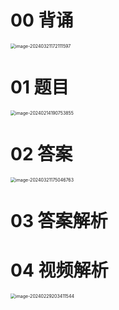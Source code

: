 # 00 背诵

<img src="https://cvp.oss-cn-shanghai.aliyuncs.com/picgo/202403211721699.png" alt="image-20240321172111597" style="zoom:50%;" />



# 01 题目

<img src="https://cvp.oss-cn-shanghai.aliyuncs.com/picgo/202402141907946.png" alt="image-20240214190753855" style="zoom:50%;" />



# 02 答案

<img src="https://cvp.oss-cn-shanghai.aliyuncs.com/picgo/202403211750852.png" alt="image-20240321175046763" style="zoom:50%;" />

# 03 答案解析







# 04 视频解析

<img src="https://cvp.oss-cn-shanghai.aliyuncs.com/picgo/202402292034967.png" alt="image-20240229203411544" style="zoom:50%;" />